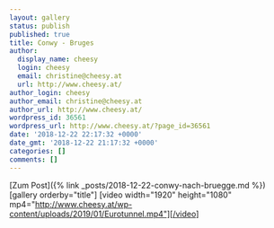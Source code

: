 ```yaml
---
layout: gallery
status: publish
published: true
title: Conwy - Bruges
author:
  display_name: cheesy
  login: cheesy
  email: christine@cheesy.at
  url: http://www.cheesy.at/
author_login: cheesy
author_email: christine@cheesy.at
author_url: http://www.cheesy.at/
wordpress_id: 36561
wordpress_url: http://www.cheesy.at/?page_id=36561
date: '2018-12-22 22:17:32 +0000'
date_gmt: '2018-12-22 21:17:32 +0000'
categories: []
comments: []
---
```


[Zum Post]({% link _posts/2018-12-22-conwy-nach-bruegge.md %})
[gallery orderby="title"]
[video width="1920" height="1080" mp4="http://www.cheesy.at/wp-content/uploads/2019/01/Eurotunnel.mp4"][/video]
